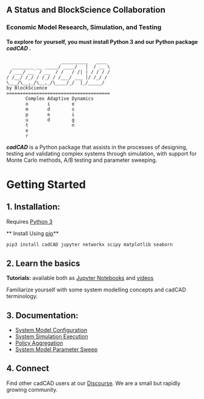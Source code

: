 ## A Status and BlockScience Collaboration 
### Economic Model Research, Simulation, and Testing

#### To explore for yourself, you must install Python 3 and our Python package ***cadCAD*** .
```
                    __________   ____
  ________ __ _____/ ____/   |  / __ \
 / ___/ __` / __  / /   / /| | / / / /
/ /__/ /_/ / /_/ / /___/ ___ |/ /_/ /
\___/\__,_/\__,_/\____/_/  |_/_____/
by BlockScience
======================================
       Complex Adaptive Dynamics       
       o       i        e
       m       d        s
       p       e        i
       u       d        g
       t                n
       e
       r
```
***cadCAD*** is a Python package that assists in the processes of designing, testing and validating complex systems through simulation, with support for Monte Carlo methods, A/B testing and parameter sweeping. 

# Getting Started
## 1. Installation: 
Requires [Python 3](https://www.python.org/downloads/) 

** Install Using [pip](https://pypi.org/project/cadCAD/)** 
```bash
pip3 install cadCAD jupyter networkx scipy matplotlib seaborn
```

 
## 2. Learn the basics
**Tutorials:** available both as [Jupyter Notebooks](https://github.com/BlockScience/cadCAD/tree/master/tutorials) 
and [videos](https://www.youtube.com/watch?v=uJEiYHRWA9g&list=PLmWm8ksQq4YKtdRV-SoinhV6LbQMgX1we) 

Familiarize yourself with some system modelling concepts and cadCAD terminology.

## 3. Documentation:
* [System Model Configuration](https://github.com/BlockScience/cadCAD/tree/master/documentation)
* [System Simulation Execution](https://github.com/BlockScience/cadCAD/blob/master/documentation/Simulation_Execution.md)
* [Policy Aggregation](https://github.com/BlockScience/cadCAD/blob/master/documentation/Policy_Aggregation.md)
* [System Model Parameter Sweep](https://github.com/BlockScience/cadCAD/blob/master/documentation/System_Model_Parameter_Sweep.md)

## 4. Connect
Find other cadCAD users at our [Discourse](https://community.cadcad.org/). We are a small but rapidly growing community.

